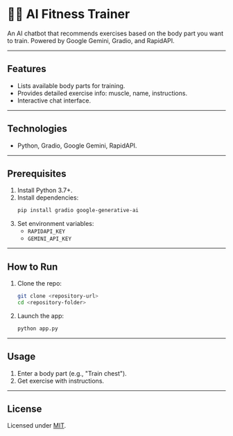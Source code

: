 # 🏋️‍♂️ AI Fitness Trainer

An AI chatbot that recommends exercises based on the body part you want to train. Powered by Google Gemini, Gradio, and RapidAPI.

---

## Features
- Lists available body parts for training.
- Provides detailed exercise info: muscle, name, instructions.
- Interactive chat interface.

---

## Technologies
- Python, Gradio, Google Gemini, RapidAPI.

---

## Prerequisites
1. Install Python 3.7+.
2. Install dependencies:
   ```bash
   pip install gradio google-generative-ai
   ```
3. Set environment variables:
   - `RAPIDAPI_KEY`
   - `GEMINI_API_KEY`

---

## How to Run
1. Clone the repo:
   ```bash
   git clone <repository-url>
   cd <repository-folder>
   ```
2. Launch the app:
   ```bash
   python app.py
   ```
---

## Usage
1. Enter a body part (e.g., "Train chest").
2. Get exercise with instructions.

---

## License
Licensed under [MIT](LICENSE).
```
